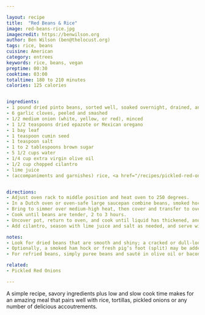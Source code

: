 ```yaml
---

layout: recipe
title:  "Red Beans & Rice"
image: red-beans-rice.jpg
imagecredit: https://benwilson.org
author: Ben Wilson (ben@thelocust.org)
tags: rice, beans
cuisine: American
category: entrees
keywords: rice, beans, vegan
preptime: 00:30 
cooktime: 03:00
totaltime: 180 to 210 minutes
calories: 125 calories


ingredients:
- 1 pound dried pinto beans, sorted well, soaked overnight, drained, and rinsed
- 6 garlic cloves, peeled and smashed
- 1/2 medium onion (white, yellow, or red), minced
- 1 1/2 teaspoons dried epazote or Mexican oregano
- 1 bay leaf
- 1 teaspoon cumin seed
- 1 teaspoon salt
- 1 to 2 tablespoons brown sugar
- 5 1/2 cups water
- 1/4 cup extra virgin olive oil
- 1/2 cup chopped cilantro
- lime juice
- (accompaniments and garnishes) rice, <a href="/recipes/pickled-red-onions">pickled red onions</a>, lime wedges, sour cream, cotija or asadero cheeses, salsa, tortillas


directions:
- Adjust oven rack to middle position and heat oven to 250 degrees. 
- In a Dutch oven or oven-safe large saucepan combine beans, smoked hock or pig’s foot, garlic, onion, herbs, bay leaf, cumin, 1 1/2 teaspoons salt, sugar, and 5 cups water. 
- Bring to simmer over medium-high heat, then cover and transfer to oven. 
- Cook until beans are tender, 2 to 3 hours. 
- Uncover pot, return to oven, and cook until liquid has thickened, and beans are very creamy, 1 to 2 hours longer.
- Add cilantro, season with lime juice and salt as needed, and serve with desired accompaniments.

notes:
- Look for dried beans that are smooth and shiny; a cracked or dull-looking surface can indicate age or improper storage, which can lead to uneven cooking. 
- Optionally, a smoked ham hock or fresh pig’s foot (split) may be added, if you prefer.
- For refried beans, simply puree beans and sauté in olive oil or bacon fat with minced garlic and chili powder or paprika.

related:
- Pickled Red Onions

---
```


A simple recipe, savory ingredients plus low and slow cook time makes for an amazing meal that pairs well with rice, tortillas, pickled onions or any number of delicious accoutrements. 
